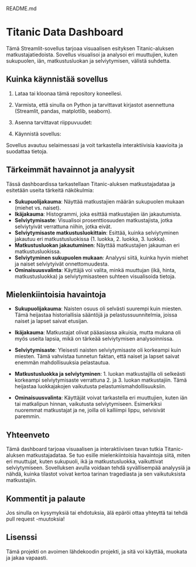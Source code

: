 README.md
# Titanic Data Dashboard

Tämä Streamlit-sovellus tarjoaa visuaalisen esityksen Titanic-aluksen matkustajatiedoista. Sovellus visualisoi ja analysoi eri muuttujien, kuten sukupuolen, iän, matkustusluokan ja selviytymisen, välistä suhdetta.

## Kuinka käynnistää sovellus

1. Lataa tai kloonaa tämä repository koneellesi.
2. Varmista, että sinulla on Python ja tarvittavat kirjastot asennettuna (Streamlit, pandas, matplotlib, seaborn).
3. Asenna tarvittavat riippuvuudet:

4. Käynnistä sovellus:


Sovellus avautuu selaimessasi ja voit tarkastella interaktiivisia kaavioita ja suodattaa tietoja.

## Tärkeimmät havainnot ja analyysit

Tässä dashboardissa tarkastellaan Titanic-aluksen matkustajadataa ja esitetään useita tärkeitä näkökulmia:

- **Sukupuolijakauma**: Näyttää matkustajien määrän sukupuolen mukaan (miehet vs. naiset).
- **Ikäjakauma**: Histogrammi, joka esittää matkustajien iän jakautumista.
- **Selviytymisaste**: Visualisoi prosenttiosuuden matkustajista, jotka selviytyivät verrattuna niihin, jotka eivät.
- **Selviytymisaste matkustusluokittain**: Esittää, kuinka selviytyminen jakautuu eri matkustusluokissa (1. luokka, 2. luokka, 3. luokka).
- **Matkustusluokan jakautuminen**: Näyttää matkustajien jakauman eri matkustusluokissa.
- **Selviytyminen sukupuolen mukaan**: Analyysi siitä, kuinka hyvin miehet ja naiset selviytyivät onnettomuudesta.
- **Ominaisuusvalinta**: Käyttäjä voi valita, minkä muuttujan (ikä, hinta, matkustusluokka) ja selviytymisasteen suhteen visualisoida tietoja.

## Mielenkiintoisia havaintoja

- **Sukupuolijakauma**: Naisten osuus oli selvästi suurempi kuin miesten. Tämä heijastaa historiallisia sääntöjä ja pelastussuunnitelmia, joissa naiset ja lapset saivat etusijan.

- **Ikäjakauma**: Matkustajat olivat pääasiassa aikuisia, mutta mukana oli myös useita lapsia, mikä on tärkeää selviytymisen analysoinnissa.

- **Selviytymisaste**: Yleisesti naisten selviytymisaste oli korkeampi kuin miesten. Tämä vahvistaa tunnetun faktan, että naiset ja lapset saivat enemmän mahdollisuuksia pelastautua.

- **Matkustusluokka ja selviytyminen**: 1. luokan matkustajilla oli selkeästi korkeampi selviytymisaste verrattuna 2. ja 3. luokan matkustajiin. Tämä heijastaa luokkajakojen vaikutusta pelastumismahdollisuuksiin.

- **Ominaisuusvalinta**: Käyttäjät voivat tarkastella eri muuttujien, kuten iän tai matkalipun hinnan, vaikutusta selviytymiseen. Esimerkiksi nuoremmat matkustajat ja ne, joilla oli kalliimpi lippu, selvisivät paremmin.

## Yhteenveto

Tämä dashboard tarjoaa visuaalisen ja interaktiivisen tavan tutkia Titanic-aluksen matkustajadataa. Se tuo esille mielenkiintoisia havaintoja siitä, miten eri muuttujat, kuten sukupuoli, ikä ja matkustusluokka, vaikuttivat selviytymiseen. Sovelluksen avulla voidaan tehdä syvällisempää analyysiä ja nähdä, kuinka tilastot voivat kertoa tarinan tragediasta ja sen vaikutuksista matkustajiin.

## Kommentit ja palaute

Jos sinulla on kysymyksiä tai ehdotuksia, älä epäröi ottaa yhteyttä tai tehdä pull request -muutoksia!

## Lisenssi

Tämä projekti on avoimen lähdekoodin projekti, ja sitä voi käyttää, muokata ja jakaa vapaasti.
